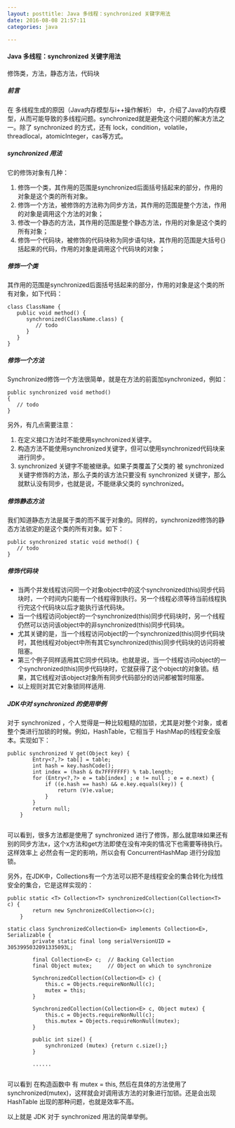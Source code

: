 ```yaml
---
layout: posttitle: Java 多线程：synchronized 关键字用法
date: 2016-08-08 21:57:11
categories: java

---
```



#### Java 多线程：synchronized 关键字用法
修饰类，方法，静态方法，代码块

##### 前言
在 多线程生成的原因（Java内存模型与i++操作解析） 中，介绍了Java的内存模型，从而可能导致的多线程问题。synchronized就是避免这个问题的解决方法之一。除了 synchronized 的方式，还有 lock，condition，volatile，threadlocal，atomicInteger，cas等方式。

##### synchronized 用法
它的修饰对象有几种：

1. 修饰一个类，其作用的范围是synchronized后面括号括起来的部分，作用的对象是这个类的所有对象。
2. 修饰一个方法，被修饰的方法称为同步方法，其作用的范围是整个方法，作用的对象是调用这个方法的对象；
3. 修改一个静态的方法，其作用的范围是整个静态方法，作用的对象是这个类的所有对象；
4. 修饰一个代码块，被修饰的代码块称为同步语句块，其作用的范围是大括号{}括起来的代码，作用的对象是调用这个代码块的对象；

##### 修饰一个类

其作用的范围是synchronized后面括号括起来的部分，作用的对象是这个类的所有对象，如下代码：

```
class ClassName {
   public void method() {
      synchronized(ClassName.class) {
         // todo
      }
   }
}
```

##### 修饰一个方法
Synchronized修饰一个方法很简单，就是在方法的前面加synchronized，例如：

```
public synchronized void method()
{
   // todo
}
```

另外，有几点需要注意：

1. 在定义接口方法时不能使用synchronized关键字。
2. 构造方法不能使用synchronized关键字，但可以使用synchronized代码块来进行同步。 
3. synchronized 关键字不能被继承。如果子类覆盖了父类的 被 synchronized 关键字修饰的方法，那么子类的该方法只要没有 synchronized 关键字，那么就默认没有同步，也就是说，不能继承父类的 synchronized。

##### 修饰静态方法
我们知道静态方法是属于类的而不属于对象的。同样的，synchronized修饰的静态方法锁定的是这个类的所有对象。如下：

```
public synchronized static void method() {
   // todo
}
```

##### 修饰代码块

* 当两个并发线程访问同一个对象object中的这个synchronized(this)同步代码块时，一个时间内只能有一个线程得到执行。另一个线程必须等待当前线程执行完这个代码块以后才能执行该代码块。
* 当一个线程访问object的一个synchronized(this)同步代码块时，另一个线程仍然可以访问该object中的非synchronized(this)同步代码块。
* 尤其关键的是，当一个线程访问object的一个synchronized(this)同步代码块时，其他线程对object中所有其它synchronized(this)同步代码块的访问将被阻塞。
* 第三个例子同样适用其它同步代码块。也就是说，当一个线程访问object的一个synchronized(this)同步代码块时，它就获得了这个object的对象锁。结果，其它线程对该object对象所有同步代码部分的访问都被暂时阻塞。
* 以上规则对其它对象锁同样适用.

##### JDK中对 synchronized 的使用举例

对于 synchronized ，个人觉得是一种比较粗糙的加锁，尤其是对整个对象，或者整个类进行加锁的时候。例如，HashTable，它相当于 HashMap的线程安全版本。实现如下：

```
public synchronized V get(Object key) {
        Entry<?,?> tab[] = table;
        int hash = key.hashCode();
        int index = (hash & 0x7FFFFFFF) % tab.length;
        for (Entry<?,?> e = tab[index] ; e != null ; e = e.next) {
            if ((e.hash == hash) && e.key.equals(key)) {
                return (V)e.value;
            }
        }
        return null;
    }
     
```

可以看到，很多方法都是使用了 synchronized 进行了修饰，那么就意味如果还有别的同步方法x，这个x方法和get方法即使在没有冲突的情况下也需要等待执行。这样效率上 必然会有一定的影响，所以会有 ConcurrentHashMap 进行分段加锁。

另外，在JDK中，Collections有一个方法可以把不是线程安全的集合转化为线性安全的集合，它是这样实现的：

```
public static <T> Collection<T> synchronizedCollection(Collection<T> c) {
        return new SynchronizedCollection<>(c);
    }
```

```
static class SynchronizedCollection<E> implements Collection<E>, Serializable {
        private static final long serialVersionUID = 3053995032091335093L;

        final Collection<E> c;  // Backing Collection
        final Object mutex;     // Object on which to synchronize

        SynchronizedCollection(Collection<E> c) {
            this.c = Objects.requireNonNull(c);
            mutex = this;
        }

        SynchronizedCollection(Collection<E> c, Object mutex) {
            this.c = Objects.requireNonNull(c);
            this.mutex = Objects.requireNonNull(mutex);
        }

        public int size() {
            synchronized (mutex) {return c.size();}
        }

        ......
        
```
可以看到 在构造函数中 有 mutex = this, 然后在具体的方法使用了 synchronized(mutex)，这样就会对调用该方法的对象进行加锁。还是会出现HashTable 出现的那种问题，也就是效率不高。

以上就是 JDK 对于 synchronized 用法的简单举例。            